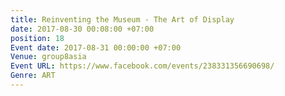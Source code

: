 ```yaml
---
title: Reinventing the Museum - The Art of Display
date: 2017-08-30 00:08:00 +07:00
position: 18
Event date: 2017-08-31 00:00:00 +07:00
Venue: group8asia
Event URL: https://www.facebook.com/events/238331356690698/
Genre: ART
---
```


